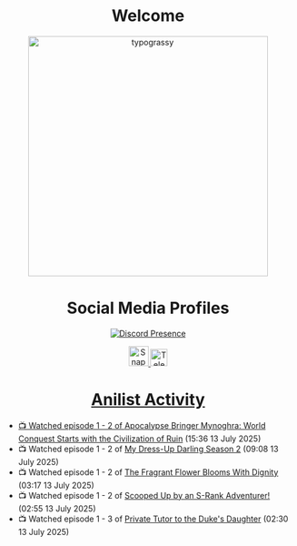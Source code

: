 <div align="center">

# Welcome
<a href="https://github.com/kawarimidoll/typograssy">
    <img alt="typograssy" src="https://typograssy.deno.dev/api?text=%E3%82%88%E3%81%86%E3%81%93%E3%81%9D%E3%81%BF%E3%81%AA%E3%81%95%E3%82%93%20-%20Sheby--&&l0=none&l1=82d9d0&l2=027353&l3=038c4c&l4=01402e&bg=none&frame=none&speed=100&comment=" width="421.99">
</a>

</div>

<div align="center">

# Social Media Profiles

[![Discord Presence](https://lanyard.cnrad.dev/api/612532963938271232)](https://discord.com/users/612532963938271232)


<a href="https://www.snapchat.com/add/a.sheby" title="Snapchat Profile">
    <img src="https://www.freepnglogos.com/uploads/snapchat-logo-png-0.png" width="35" alt="Snapchat Logo" />


<a href="https://t.me/ASheby" title="Telegram Profile">
    <img src="https://www.freepnglogos.com/uploads/telegram-logo-png-0.png" width="30" alt="Telegram Logo" />


</div>

<div align="center">

# Anilist Activity

</div>

<!-- ANILIST_ACTIVITY:start -->

-   📺 Watched episode 1 - 2 of [Apocalypse Bringer Mynoghra: World Conquest Starts with the Civilization of Ruin](https://anilist.co/anime/178433) (15:36 13 July 2025)
-   📺 Watched episode 1 - 2 of [My Dress-Up Darling Season 2](https://anilist.co/anime/154768) (09:08 13 July 2025)
-   📺 Watched episode 1 - 2 of [The Fragrant Flower Blooms With Dignity](https://anilist.co/anime/181444) (03:17 13 July 2025)
-   📺 Watched episode 1 - 2 of [Scooped Up by an S-Rank Adventurer!](https://anilist.co/anime/179885) (02:55 13 July 2025)
-   📺 Watched episode 1 - 3 of [Private Tutor to the Duke's Daughter](https://anilist.co/anime/170113) (02:30 13 July 2025)

<!-- ANILIST_ACTIVITY:end -->
